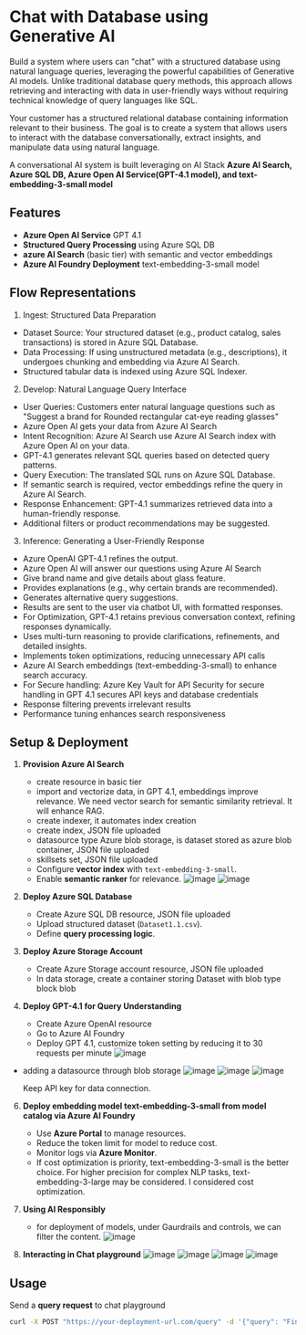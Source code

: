 # Chat with Database using Generative AI  
Build a system where users can "chat" with a structured database using natural language queries, leveraging the powerful capabilities of Generative AI models. Unlike traditional database query methods, this approach allows retrieving and interacting with data in user-friendly ways without requiring technical knowledge of query languages like SQL.

Your customer has a structured relational database containing information relevant to their business. The goal is to create a system that allows users to interact with the database conversationally, extract insights, and manipulate data using natural language.

A conversational AI system is built leveraging on AI Stack **Azure AI Search, Azure SQL DB, Azure Open AI Service(GPT-4.1 model), and text-embedding-3-small model** 

## Features  

-  **Azure Open AI Service**  GPT 4.1 
-  **Structured Query Processing** using Azure SQL DB  
-  **azure AI Search** (basic tier) with semantic and vector embeddings 
-  **Azure AI Foundry Deployment**  text-embedding-3-small model

## Flow Representations
1. Ingest: Structured Data Preparation
- Dataset Source: Your structured dataset (e.g., product catalog, sales transactions) is stored in Azure SQL Database.
- Data Processing: If using unstructured metadata (e.g., descriptions), it undergoes chunking and embedding via Azure AI Search.
- Structured tabular data is indexed using Azure SQL Indexer.

2. Develop: Natural Language Query Interface
- User Queries: Customers enter natural language questions such as "Suggest a brand for Rounded rectangular cat-eye reading glasses"
- Azure Open AI gets your data from Azure AI Search
- Intent Recognition: Azure AI Search use Azure AI Search index with Azure Open AI on your data.
- GPT-4.1 generates relevant SQL queries based on detected query patterns.
- Query Execution: The translated SQL runs on Azure SQL Database.
-	If semantic search is required, vector embeddings refine the query in Azure AI Search.
- Response Enhancement: GPT-4.1 summarizes retrieved data into a human-friendly response.
-	Additional filters or product recommendations may be suggested.

3. Inference: Generating a User-Friendly Response
-	Azure OpenAI GPT-4.1 refines the output.
-	Azure Open AI will answer our questions using Azure AI Search
-	Give brand name and give details about glass feature.
-	Provides explanations (e.g., why certain brands are recommended).
-	Generates alternative query suggestions.
-	Results are sent to the user via chatbot UI, with formatted responses.
-	For Optimization, GPT-4.1 retains previous conversation context, refining responses dynamically.
- Uses multi-turn reasoning to provide clarifications, refinements, and detailed insights.
- Implements token optimizations, reducing unnecessary API calls
- Azure AI Search embeddings (text-embedding-3-small) to enhance search accuracy.
- For Secure handling:	Azure Key Vault for API Security for secure handling in GPT 4.1 secures API keys and database credentials
-	Response filtering prevents irrelevant results
-	Performance tuning enhances search responsiveness

## Setup & Deployment  
1. **Provision Azure AI Search**
   - create resource in basic tier
   - import and vectorize data, in GPT 4.1, embeddings improve relevance. We need vector search for semantic similarity retrieval. It will enhance RAG.
   - create indexer, it automates index creation
   - create index, JSON file uploaded
   - datasource type Azure blob storage, is dataset stored as azure blob container, JSON file uploaded
   - skillsets set, JSON file uploaded
   - Configure **vector index** with `text-embedding-3-small`.  
   - Enable **semantic ranker** for relevance.
     ![image](https://github.com/user-attachments/assets/d90dd0fd-4377-4ce9-bfdb-39790d4e266a)
![image](https://github.com/user-attachments/assets/9d98691d-0d97-4b45-a6f3-6bf8523a7eba)

3. **Deploy Azure SQL Database**
   - Create Azure SQL DB resource, JSON file uploaded
   - Upload structured dataset (`Dataset1.1.csv`).  
   - Define **query processing logic**.

4. **Deploy Azure Storage Account**
   - Create Azure Storage account resource, JSON file uploaded
   - In data storage, create a container storing Dataset with blob type block blob   

5. **Deploy GPT-4.1 for Query Understanding**  
   - Create Azure OpenAI resource  
   - Go to Azure AI Foundry
   - Deploy GPT 4.1, customize token setting by reducing it to 30 requests per minute
     ![image](https://github.com/user-attachments/assets/97c96d24-b0a1-43c2-add2-d7d355e9a1b7)
- adding a datasource through blob storage
  ![image](https://github.com/user-attachments/assets/da8f0ebe-2509-4504-af68-79060b0deee0)
![image](https://github.com/user-attachments/assets/a9723c87-41eb-4e80-86df-e7bd173ee872)
![image](https://github.com/user-attachments/assets/54cdd44f-b49c-4a55-9659-087e9df6dd0f)

  Keep API key for data connection.

6. **Deploy embedding model text-embedding-3-small from model catalog via Azure AI Foundry**  
   - Use **Azure Portal** to manage resources.
   - Reduce the token limit for model to reduce cost.
   - Monitor logs via **Azure Monitor**.
   - If cost optimization is priority, text-embedding-3-small is the better choice. For higher precision for complex NLP tasks, text-embedding-3-large may be considered. I 
     considered cost optimization.

7. **Using AI Responsibly**
   - for deployment of models, under Gaurdrails and controls, we can filter the content.
     ![image](https://github.com/user-attachments/assets/82209bbd-5fb8-4bad-ba0e-fc36e5eee781)
     
8. **Interacting in Chat playground**
![image](https://github.com/user-attachments/assets/9ddd1959-69d7-4360-84bf-8f36f19e77c3)
![image](https://github.com/user-attachments/assets/8ea4c422-3172-4cbf-af53-0cc39fead718)
![image](https://github.com/user-attachments/assets/99021e51-286e-41ae-b263-bd8d7b8e1af2)
![image](https://github.com/user-attachments/assets/2d935083-746e-4802-96ea-46d4e5509f4f)

   

## Usage  
Send a **query request** to chat playground 
```bash
curl -X POST "https://your-deployment-url.com/query" -d '{"query": "Find me sunglasses under $50"}' -H "Content-Type: application/json"
